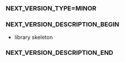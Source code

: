 ### NEXT_VERSION_TYPE=MINOR
### NEXT_VERSION_DESCRIPTION_BEGIN
* library skeleton
### NEXT_VERSION_DESCRIPTION_END